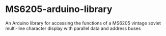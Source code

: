 # MS6205-arduino-library
An Arduino library for accessing the functions of a MS6205 vintage soviet multi-line character display with parallel data and address buses
